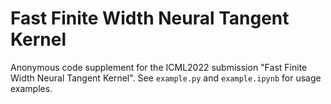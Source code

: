 # Fast Finite Width Neural Tangent Kernel
Anonymous code supplement for the ICML2022 submission "Fast Finite Width Neural Tangent Kernel". See `example.py` and `example.ipynb` for usage examples.
